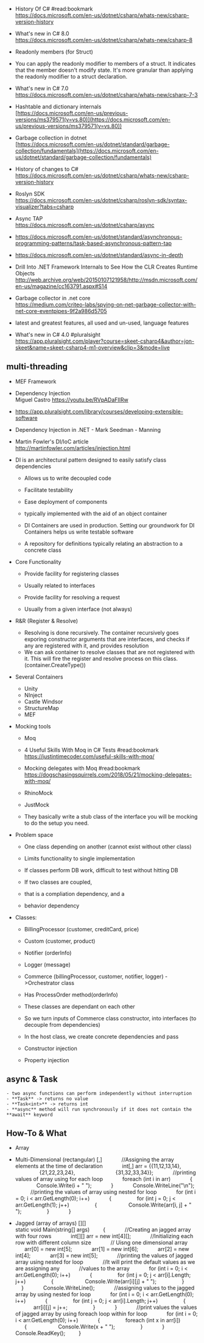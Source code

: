 - History Of C# #read:bookmark  
    https://docs.microsoft.com/en-us/dotnet/csharp/whats-new/csharp-version-history
- What's new in C# 8.0  
    https://docs.microsoft.com/en-us/dotnet/csharp/whats-new/csharp-8

- Readonly members (for Struct)

- You can apply the readonly modifier to members of a struct. It indicates that the member doesn't modify state. It's more granular than applying the readonly modifier to a struct declaration.

- What's new in C# 7.0  
    https://docs.microsoft.com/en-us/dotnet/csharp/whats-new/csharp-7-3
- Hashtable and dictionary internals  
    [https://docs.microsoft.com/en-us/previous-versions/ms379571(v=vs.80)](https://docs.microsoft.com/en-us/previous-versions/ms379571(v=vs.80))
- Garbage collection in dotnet  
    [https://docs.microsoft.com/en-us/dotnet/standard/garbage-collection/fundamentals](https://docs.microsoft.com/en-us/dotnet/standard/garbage-collection/fundamentals)
- History of changes to C#  
    https://docs.microsoft.com/en-us/dotnet/csharp/whats-new/csharp-version-history
- Roslyn SDK  
    https://docs.microsoft.com/en-us/dotnet/csharp/roslyn-sdk/syntax-visualizer?tabs=csharp
- Async TAP  
    https://docs.microsoft.com/en-us/dotnet/csharp/async
- https://docs.microsoft.com/en-us/dotnet/standard/asynchronous-programming-patterns/task-based-asynchronous-pattern-tap
- https://docs.microsoft.com/en-us/dotnet/standard/async-in-depth
- Drill Into .NET Framework Internals to See How the CLR Creates Runtime Objects  
    http://web.archive.org/web/20150107121958/http://msdn.microsoft.com/en-us/magazine/cc163791.aspx#S14
- Garbage collector in .net core  
    https://medium.com/criteo-labs/spying-on-net-garbage-collector-with-net-core-eventpipes-9f2a986d5705
- latest and greatest features, all used and un-used, language features

- What's new in C# 4.0 #pluralsight  
    https://app.pluralsight.com/player?course=skeet-csharp4&author=jon-skeet&name=skeet-csharp4-m1-overview&clip=3&mode=live

## multi-threading
- MEF Framework
- Dependency Injection  
    Miguel Castro https://youtu.be/RVpADaFIlRw
- https://app.pluralsight.com/library/courses/developing-extensible-software
- Dependency Injection in .NET - Mark Seedman - Manning

- Martin Fowler's DI/IoC article http://martinfowler.com/articles/injection.html

- DI is an architectural pattern designed to easily satisfy class dependencies

	- Allows us to write decoupled code
	- Facilitate testability
	- Ease deployment of components
	- typically implemented with the aid of an object container

	- DI Containers are used in production. Setting our groundwork for DI Containers helps us write testable software

	- A repository for definitions typically relating an abstraction to a concrete class
- Core Functionality
	
	- Provide facility for registering classes
	
	- Usually related to interfaces
	
	- Provide facility for resolving a request
	
	- Usually from a given interface (not always)

- R&R (Register & Resolve)

	- Resolving is done recursively. The container recursively goes exporing constructor arguments that are interfaces, and checks if any are registered with it, and provides resolution
	- We can ask container to resolve classes that are not registered with it. This will fire the register and resolve process on this class. (container.CreateType<Commerce>())

- Several Containers
	- Unity
	- NInject
	- Castle Windsor
	- StructureMap
	- MEF

- Mocking tools
	- Moq
	
	- 4 Useful Skills With Moq in C# Tests #read:bookmark  
	    https://justintimecoder.com/useful-skills-with-moq/
	- Mocking delegates with Moq #read:bookmark  
	    https://dogschasingsquirrels.com/2018/05/21/mocking-delegates-with-moq/
	
	- RhinoMock
	- JustMock
	- They basically write a stub class of the interface you will be mocking to do the setup you need.

- Problem space
	
	- One class depending on another (cannot exist without other class)
	- Limits functionality to single implementation
	- If classes perform DB work, difficult to test without hitting DB
	- If two classes are coupled, 
	
	- that is a compliation dependency, and a 
	- behavior dependency

- Classes: 
	
	- BillingProcessor (customer, creditCard, price)
	- Custom (customer, product)
	- Notifier (orderInfo)
	- Logger (message)
	- Commerce (billingProcessor, customer, notifier, logger) ->Orchestrator class
	
	- Has ProcessOrder method(orderInfo)
	
	- These classes are dependant on each other
	- So we turn inputs of Commerce class constructor, into interfaces (to decouple from dependencies)
	- In the host class, we create concrete dependencies and pass 
	
	- Constructor injection
	- Property injection

## async & Task
	
	- two async functions can perform independently without interruption
	- **Task** -> returns no value
	- **Task<int>** -> returns int
	- **async** method will run synchronously if it does not contain the **await** keyword

## How-To & What

- Array

- Multi-Dimensional (rectangular) [,]
             //Assigning the array elements at the time of declaration
             int[,] arr = {{11,12,13,14},
                           {21,22,23,24},
                           {31,32,33,34}};
             //printing values of array using for each loop
             foreach (int i in arr)
             {
                 Console.Write(i + " ");
             }
             Console.WriteLine("\n");
             //printing the values of array using nested for loop
             for (int i = 0; i < arr.GetLength(0); i++)
             {
                 for (int j = 0; j < arr.GetLength(1); j++)
                 {
                     Console.Write(arr[i, j] + " ");
                 }
             }
             
- Jagged (array of arrays) [][]  
    static void Main(string[] args)
         {
             //Creating an jagged array with four rows
             int[][] arr = new int[4][];
             //Initializing each row with different column size
             // Uisng one dimensional array
             arr[0] = new int[5];
             arr[1] = new int[6];
             arr[2] = new int[4];
             arr[3] = new int[5];
             //printing the values of jagged array using nested for loop
             //It will print the default values as we are assigning any
             //values to the array
             for (int i = 0; i < arr.GetLength(0); i++)
             {
                 for (int j = 0; j < arr[i].Length; j++)
                 {
                     Console.Write(arr[i][j] + " ");
                 }
             }
             Console.WriteLine();
             //assigning values to the jagged array by using nested for loop
             for (int i = 0; i < arr.GetLength(0); i++)
             {
                 for (int j = 0; j < arr[i].Length; j++)
                 {
                     arr[i][j] = j++;
                 }
             }
             //print values the values of jagged array by using foreach loop within for loop
             for (int i = 0; i < arr.GetLength(0); i++)
             {
                 foreach (int x in arr[i])
                 {
                     Console.Write(x + " ");
                 }
             }
             Console.ReadKey();
         }

